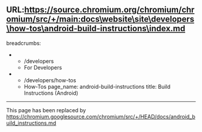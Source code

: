 URL:https://source.chromium.org/chromium/chromium/src/+/main:docs\website\site\developers\how-tos\android-build-instructions\index.md
---
breadcrumbs:
- - /developers
  - For Developers
- - /developers/how-tos
  - How-Tos
page_name: android-build-instructions
title: Build Instructions (Android)
---

This page has been replaced by
<https://chromium.googlesource.com/chromium/src/+/HEAD/docs/android_build_instructions.md>
